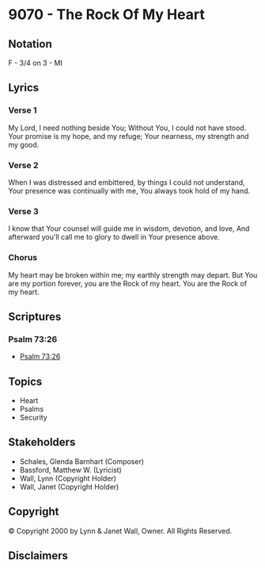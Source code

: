 # 9070 - The Rock Of My Heart

## Notation

F - 3/4 on 3 - MI

## Lyrics

### Verse 1

My Lord, I need nothing beside You; Without You, I could not have stood. Your promise is my hope, and my refuge; Your nearness, my strength and my good.

### Verse 2

When I was distressed and embittered, by things I could not understand, Your presence was continually with me, You always took hold of my hand.

### Verse 3

I know that Your counsel will guide me in wisdom, devotion, and love, And afterward you'll call me to glory to dwell in Your presence above.

### Chorus

My heart may be broken within me; my earthly strength may depart. But You are my portion forever, you are the Rock of my heart. You are the Rock of  my heart.


## Scriptures

### Psalm 73:26

- [Psalm 73:26](https://www.biblegateway.com/passage/?search=Psalm%2073%3A26)


## Topics

- Heart
- Psalms
- Security

## Stakeholders

- Schales, Glenda Barnhart (Composer)
- Bassford, Matthew W. (Lyricist)
- Wall, Lynn (Copyright Holder)
- Wall, Janet (Copyright Holder)

## Copyright

© Copyright 2000 by Lynn & Janet Wall, Owner. All Rights Reserved.


## Disclaimers


